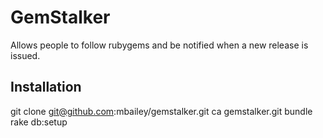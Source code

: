 GemStalker
==========

Allows people to follow rubygems and be notified when a new release is issued.

Installation
------------

git clone git@github.com:mbailey/gemstalker.git
ca gemstalker.git
bundle
rake db:setup

